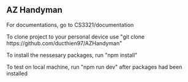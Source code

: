 <h2>AZ Handyman</h2>
For documentations, go to CS3321/documentation 
<p >To clone project to your personal device use "git clone https://github.com/ducthien97/AZHandyman" </P>
</p>To install the nessesary packages, run "npm install" </p>
<p>To test on local machine, run "npm run dev" after packages had been installed</p>
